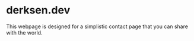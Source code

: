 # derksen.dev
This webpage is designed for a simplistic contact page that you can share with the world.